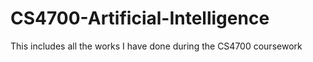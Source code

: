 # CS4700-Artificial-Intelligence
This includes all the works I have done during the CS4700 coursework
